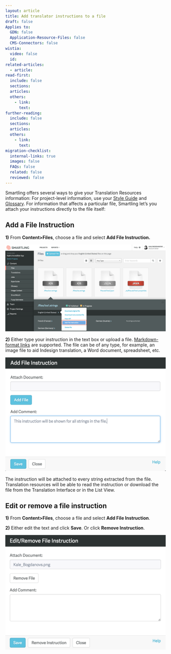 ```yaml
---
layout: article
title: Add translator instructions to a file
draft: false
Applies to:
  GDN: false
  Application-Resource-Files: false
  CMS-Connectors: false
wistia:
  video: false
  id:
related-articles:
  - article:
read-first:
  include: false
  sections:
  articles:
  others:
    - link:
      text:
further-reading:
  include: false
  sections:
  articles:
  others:
    - link:
      text:
migration-checklist:
  internal-links: true
  images: false
  FAQs: false
  related: false
  reviewed: false
---
```



Smartling offers several ways to give your Translation Resources information: For project-level information, use your [Style Guide](/support/articles/style-guides/) and [Glossary](/support/sections/glossaries/). For information that affects a particular file, Smartling let’s you attach your instructions directly to the file itself:

## Add a File Instruction

**1)** From **Content&gt;Files**, choose a file and select **Add File Instruction.**

![](/uploads/versions/smartling---manage-files-4---x----2488-1346x---.png)

**2)** Either type your instruction in the text box or upload a file. [Markdown-format links](/support/faq/adding-links-to-translator-instructions-or-issues/) are supported. The file can be of any type, for example, an image file to aid Indesign translation, a Word document, spreadsheet, etc.

![medium](/uploads/versions/smartling---manage-files-5---x----1150-812x---.png)

The instruction will be attached to every string extracted from the file. Translation resources will be able to read the instruction or download the file from the Translation Interface or in the List View.

## Edit or remove a file instruction

**1)** From **Content&gt;Files**, choose a file and select **Add File Instruction**.

**2)** Either edit the text and click **Save**. Or click **Remove Instruction**.

![medium](/uploads/versions/smartling---manage-files-6---x----1142-812x---.png)